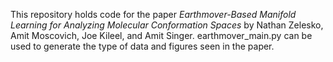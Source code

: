 This repository holds code for the paper *Earthmover-Based Manifold Learning for Analyzing Molecular Conformation Spaces* by Nathan Zelesko, Amit Moscovich, Joe Kileel, and Amit Singer. earthmover_main.py can be used to generate the type of data and figures seen in the paper.
